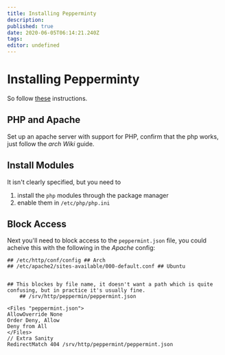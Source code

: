 ```yaml
---
title: Installing Pepperminty
description: 
published: true
date: 2020-06-05T06:14:21.240Z
tags: 
editor: undefined
---
```


# Installing Pepperminty
So follow [these](https://starbeamrainbowlabs.com/labs/peppermint/__nightdocs/04-Getting-Started.html) instructions.

## PHP and Apache
Set up an apache server with support for PHP, confirm that the php works, just follow the *arch Wiki* guide.

## Install Modules
It isn't clearly specified, but you need to

1. install the `php` modules through the package manager
2. enable them in `/etc/php/php.ini`

## Block Access
Next you'll need to block access to the `peppermint.json` file, you could acheive this with the following in the *Apache* config:

```
## /etc/http/conf/config ## Arch
## /etc/apache2/sites-available/000-default.conf ## Ubuntu


## This blockes by file name, it doesn't want a path which is quite confusing, but in practice it's usually fine.
    ## /srv/http/peppermin/peppermint.json

<Files "peppermint.json">
AllowOverride None
Order Deny, Allow
Deny from All
</Files>
// Extra Sanity
RedirectMatch 404 /srv/http/peppermint/peppermint.json
```